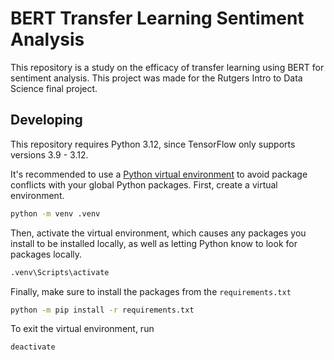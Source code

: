 # BERT Transfer Learning Sentiment Analysis

This repository is a study on the efficacy of transfer learning using BERT for sentiment analysis.
This project was made for the Rutgers Intro to Data Science final project.

## Developing

This repository requires Python 3.12, since TensorFlow only supports versions 3.9 - 3.12.

It's recommended to use a [Python virtual environment](https://packaging.python.org/en/latest/guides/installing-using-pip-and-virtual-environments/) to avoid package conflicts with your global Python packages.
First, create a virtual environment.

```bash
python -m venv .venv
```

Then, activate the virtual environment, which causes any packages you install to be installed locally, as well as letting Python know to look for packages locally.

```bash
.venv\Scripts\activate
```

Finally, make sure to install the packages from the `requirements.txt`

```bash
python -m pip install -r requirements.txt
```

To exit the virtual environment, run

```bash
deactivate
```
